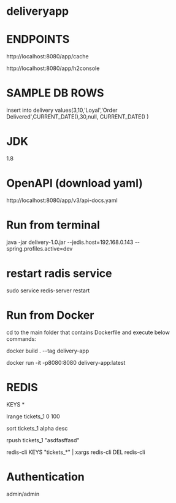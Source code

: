 # deliveryapp

ENDPOINTS
==========
http://localhost:8080/app/cache

http://localhost:8080/app/h2console

SAMPLE DB ROWS
==============
insert into delivery 
values(3,10,'Loyal','Order Delivered',CURRENT_DATE(),30,null, CURRENT_DATE() )

JDK
===
1.8



OpenAPI (download yaml)
=======================

http://localhost:8080/app/v3/api-docs.yaml



Run from terminal
=================

java -jar delivery-1.0.jar --jedis.host=192.168.0.143 --spring.profiles.active=dev

restart radis service
=====================

sudo service redis-server restart

Run from Docker
===============

cd to the main folder that contains Dockerfile and execute below commands:
 

docker build . --tag delivery-app

docker run -it -p8080:8080 delivery-app:latest 

REDIS
=====
KEYS *

lrange tickets_1 0 100

sort tickets_1 alpha desc

rpush tickets_1 "asdfasffasd"

redis-cli KEYS "tickets_*" | xargs redis-cli DEL
redis-cli
 
 
Authentication
==============
admin/admin
